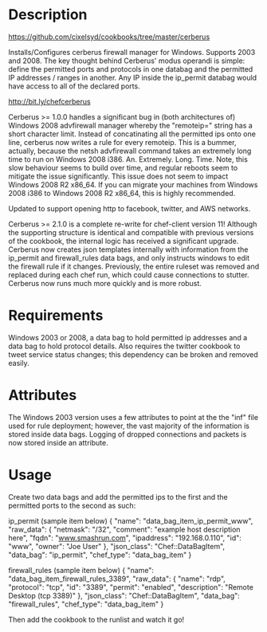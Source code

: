 Description
===========

https://github.com/cixelsyd/cookbooks/tree/master/cerberus

Installs/Configures cerberus firewall manager for Windows.  Supports 2003 and 2008.  The key thought behind Cerberus' modus operandi is simple: define the permitted ports and protocols in one databag and the permitted IP addresses / ranges in another.  Any IP inside the ip_permit databag would have access to all of the declared ports.

http://bit.ly/chefcerberus

Cerberus >= 1.0.0 handles a significant bug in (both architectures of) Windows 2008 advfirewall manager whereby the "remoteip=" string has a short character limit.  Instead of concatinating all the permitted ips onto one line, cerberus now writes a rule for every remoteip.  This is a bummer, actually, because the netsh advfirewall command takes an extremely long time to run on Windows 2008 i386.  An. Extremely. Long. Time.  Note, this slow behaviour seems to build over time, and regular reboots seem to mitigate the issue significantly.  This issue does not seem to impact Windows 2008 R2 x86_64.  If you can migrate your machines from Windows 2008 i386 to Windows 2008 R2 x86_64, this is highly recommended.

Updated to support opening http to facebook, twitter, and AWS networks.

Cerberus >= 2.1.0 is a complete re-write for chef-client version 11!  Although the supporting structure is identical and compatible with previous versions of the cookbook, the internal logic has received a significant upgrade.  Cerberus now creates json templates internally with information from the ip_permit and firewall_rules data bags, and only instructs windows to edit the firewall rule if it changes.  Previously, the entire ruleset was removed and replaced during each chef run, which could cause connections to stutter.  Cerberus now runs much more quickly and is more robust.

Requirements
============

Windows 2003 or 2008, a data bag to hold permitted ip addresses and a data bag to hold protocol details.  Also requires the twitter cookbook to tweet service status changes; this dependency can be broken and removed easily.

Attributes
==========

The Windows 2003 version uses a few attributes to point at the the "inf" file used for rule deployment; however, the vast majority of the information is stored inside data bags.  Logging of dropped connections and packets is now stored inside an attribute.

Usage
=====

Create two data bags and add the permitted ips to the first and the permitted ports to the second as such:

ip_permit (sample item below)
{
  "name": "data_bag_item_ip_permit_www",
  "raw_data": {
    "netmask": "/32",
    "comment": "example host description here",
    "fqdn": "www.smashrun.com",
    "ipaddress": "192.168.0.110",
    "id": "www",
    "owner": "Joe User"
  },
  "json_class": "Chef::DataBagItem",
  "data_bag": "ip_permit",
  "chef_type": "data_bag_item"
}

firewall_rules (sample item below)
{
  "name": "data_bag_item_firewall_rules_3389",
  "raw_data": {
    "name": "rdp",
    "protocol": "tcp",
    "id": "3389",
    "permit": "enabled",
    "description": "Remote Desktop (tcp 3389)"
  },
  "json_class": "Chef::DataBagItem",
  "data_bag": "firewall_rules",
  "chef_type": "data_bag_item"
}

Then add the cookbook to the runlist and watch it go!
